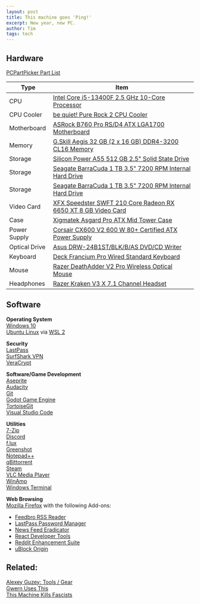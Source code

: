 ```yaml
---
layout: post
title: This machine goes 'Ping!'
excerpt: New year, new PC.
author: Tim 
tags: tech
---
```


## Hardware
<a href="https://pcpartpicker.com/list/hv729C">PCPartPicker Part List</a>
<table class="pcpp-part-list">
  <thead>
    <tr>
      <th>Type</th>
      <th>Item</th>
    </tr>
  </thead>
  <tbody>
    <tr>
      <td class="pcpp-part-list-type">CPU</td>
      <td class="pcpp-part-list-item"><a href="https://pcpartpicker.com/product/VNkWGX/intel-core-i5-13400f-25-ghz-10-core-processor-bx8071513400f">Intel Core i5-13400F 2.5 GHz 10-Core Processor</a></td>
    </tr>
    <tr>
      <td class="pcpp-part-list-type">CPU Cooler</td>
      <td class="pcpp-part-list-item"><a href="https://pcpartpicker.com/product/BVXYcf/be-quiet-pure-rock-2-cpu-cooler-bk006">be quiet! Pure Rock 2 CPU Cooler</a></td>
    </tr>
    <tr>
      <td class="pcpp-part-list-type">Motherboard</td>
      <td class="pcpp-part-list-item"><a href="https://pcpartpicker.com/product/pcZ9TW/asrock-b760-pro-rsd4-atx-lga1700-motherboard-b760-pro-rsd4">ASRock B760 Pro RS/D4 ATX LGA1700 Motherboard</a></td>
    </tr>
    <tr>
      <td class="pcpp-part-list-type">Memory</td>
      <td class="pcpp-part-list-item"><a href="https://pcpartpicker.com/product/8BLwrH/gskill-aegis-32-gb-2-x-16-gb-ddr4-3200-cl16-memory-f4-3200c16d-32gis">G.Skill Aegis 32 GB (2 x 16 GB) DDR4-3200 CL16 Memory</a></td>
    </tr>
    <tr>
      <td class="pcpp-part-list-type">Storage</td>
      <td class="pcpp-part-list-item"><a href="https://pcpartpicker.com/product/LdgzK8/silicon-power-a55-512-gb-25-solid-state-drive-sp512gbss3a55s25">Silicon Power A55 512 GB 2.5" Solid State Drive</a></td>
    </tr>
    <tr>
      <td class="pcpp-part-list-type">Storage</td>
      <td class="pcpp-part-list-item"><a href="https://pcpartpicker.com/product/kLmLrH/seagate-internal-hard-drive-st31000524as">Seagate BarraCuda 1 TB 3.5" 7200 RPM Internal Hard Drive</a></td>
    </tr>
    <tr>
      <td class="pcpp-part-list-type">Storage</td>
      <td class="pcpp-part-list-item"><a href="https://pcpartpicker.com/product/kLmLrH/seagate-internal-hard-drive-st31000524as">Seagate BarraCuda 1 TB 3.5" 7200 RPM Internal Hard Drive</a></td>
    </tr>
    <tr>
      <td class="pcpp-part-list-type">Video Card</td>
      <td class="pcpp-part-list-item"><a href="https://pcpartpicker.com/product/NDvdnQ/xfx-radeon-rx-6650-xt-8-gb-speedster-swft-210-core-video-card-rx-665x8dfdy">XFX Speedster SWFT 210 Core Radeon RX 6650 XT 8 GB Video Card</a></td>
    </tr>
    <tr>
      <td class="pcpp-part-list-type">Case</td>
      <td class="pcpp-part-list-item"><a href="https://pcpartpicker.com/product/GwBv6h/xigmatek-case-cccae37bsu02">Xigmatek Asgard Pro ATX Mid Tower Case</a></td>
    </tr>
    <tr>
      <td class="pcpp-part-list-type">Power Supply</td>
      <td class="pcpp-part-list-item"><a href="https://pcpartpicker.com/product/R4Lypg/corsair-power-supply-cmpsu600cxv2">Corsair CX600 V2 600 W 80+ Certified ATX Power Supply</a></td>
    </tr>
    <tr>
      <td class="pcpp-part-list-type">Optical Drive</td>
      <td class="pcpp-part-list-item"><a href="https://pcpartpicker.com/product/2v9KHx/asus-optical-drive-drw24b1stblkbas">Asus DRW-24B1ST/BLK/B/AS DVD/CD Writer</a></td>
    </tr>
    <tr>
      <td class="pcpp-part-list-type">Keyboard</td>
      <td class="pcpp-part-list-item"><a href="https://pcpartpicker.com/product/tbFPxr/deck-keyboard-kbacbl87whtpdpug1">Deck Francium Pro Wired Standard Keyboard</a></td>
    </tr>
    <tr>
      <td class="pcpp-part-list-type">Mouse</td>
      <td class="pcpp-part-list-item"><a href="https://pcpartpicker.com/product/KYPgXL/razer-deathadder-v2-pro-wireless-optical-mouse-rz01-03350100-r3u1">Razer DeathAdder V2 Pro Wireless Optical Mouse</a></td>
    </tr>
    <tr>
      <td class="pcpp-part-list-type">Headphones</td>
      <td class="pcpp-part-list-item"><a href="https://pcpartpicker.com/product/96YmP6/razer-kraken-v3-x-71-channel-headset-rz04-03750300-r3u1">Razer Kraken V3 X 7.1 Channel  Headset</a></td>
    </tr>
  </tbody>
</table>

## Software
**Operating System**  
[Windows 10](https://en.wikipedia.org/wiki/Windows_10)  
[Ubuntu Linux](https://en.wikipedia.org/wiki/Ubuntu) via [WSL 2](https://docs.microsoft.com/en-us/windows/wsl/wsl2-install)  

**Security**  
[LastPass](https://lastpass.com/)  
[SurfShark VPN](https://surfshark.com/)  
[VeraCrypt](https://www.veracrypt.fr/en/Home.html)  

**Software/Game Development**  
[Aseprite](https://www.aseprite.org/)  
[Audacity](https://www.audacityteam.org/)  
[Git](https://git-scm.com/)  
[Godot Game Engine](https://godotengine.org/)  
[TortoiseGit](https://tortoisegit.org/)  
[Visual Studio Code](https://code.visualstudio.com/)  

**Utilities**  
[7-Zip](https://www.7-zip.org/)  
[Discord](https://discordapp.com/)  
[f.lux](https://justgetflux.com/)  
[Greenshot](https://getgreenshot.org/downloads/)  
[Notepad++](https://notepad-plus-plus.org/)  
[qBittorrent](https://www.qbittorrent.org/)  
[Steam](https://store.steampowered.com/)  
[VLC Media Player](https://www.videolan.org/vlc/)  
[WinAmp](https://winamp.com/)  
[Windows Terminal](https://devblogs.microsoft.com/commandline/windows-terminal-1-0/)  

**Web Browsing**  
[Mozilla Firefox](https://www.mozilla.org/firefox/) with the following Add-ons:  
* [Feedbro RSS Reader](https://addons.mozilla.org/en-US/firefox/addon/feedbroreader/)
* [LastPass Password Manager](https://addons.mozilla.org/en-US/firefox/addon/lastpass-password-manager/)
* [News Feed Eradicator](https://addons.mozilla.org/en-US/firefox/addon/news-feed-eradicator/)
* [React Developer Tools](https://addons.mozilla.org/en-US/firefox/addon/react-devtools/)  
* [Reddit Enhancement Suite](https://addons.mozilla.org/en-US/firefox/addon/reddit-enhancement-suite/)
* [uBlock Origin](https://addons.mozilla.org/en-US/firefox/addon/ublock-origin/)

## Related:  
[Alexey Guzey: Tools / Gear](https://guzey.com/tools-gear/)  
[Gwern Uses This](https://www.gwern.net/Links#uses-this)  
[This Machine Kills Fascists](/2022/11/13/this-machine.html)  
